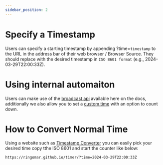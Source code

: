 ```yaml
---
sidebar_position: 2
---
```


# Specify a Timestamp
Users can specify a starting timestamp by appending ?time=`timestamp` to the URL in the address bar of their web browser / Browser Source. They should replace with the desired timestamp in `ISO 8601 format` (e.g., 2024-03-29T22:00:33Z).

# Using internal automaiton 

Users can make use of the [broadcast api](../../api) available here on the docs, additionally we also allow you to set a [custom time](../../custom) with an option to count down.

# How to Convert Normal Time
Using a website such as [Timestamp Converter](https://www.timestamp-converter.com) you can easily pick your desired time copy tthe ISO 8601 and start the counter like below: 


```
https://ringomar.github.io/timer/?time=2024-03-29T22:00:33Z
```

